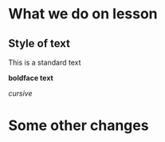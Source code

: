 # What we do on lesson

## Style of text ##
This is a standard text

**boldface text**

*cursive*
# Some other changes #